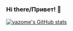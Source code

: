 ### Hi there/Привет! 👋

[![vazome's GitHub stats](https://github-readme-stats.vercel.app/api?username=vazome&show_icons=true&theme=github_dark)](https://github.com/vazome/github-readme-stats)
